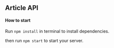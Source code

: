 ## Article API


#### How to start

Run `npm install` in terminal to install dependencies.

then run `npm start` to start your server.
